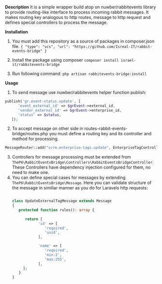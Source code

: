 **Description**
It is a simple wrapper build atop on nuwber/rabbitevents library to provide routing-like interface to process incoming rabbit messages.
It makes routing key analogous to http routes, message to http request and defines special controllers to process the message.

**Installation**

1. You must add this repository as a source of packages in composer.json file.
`{
"type": "vcs",
"url": "https://github.com/Isreal-IT/rabbit-events-bridge"
}
`
2. Install the package using composer
   `composer install israel-it/rabbitevents-bridge`

3. Run following command:
   `php artisan rabbitevents-bridge:install`
   
**Usage**

1. To send message use nuwber/rabbitevents helper function publish:
```php
publish('gr.event-status.update', [
      'event_external_id' => $grEvent->external_id,
      'vendor_external_id' => $grEvent->enterprise_id,
      'status' => $status,
   ]);
```

2. To accept message on other side in routes-rabbit-events-bridge/routes.php you must define a routing key and its controller and method for processing.
```php
MessageRouter::add("vcrm.enterprise-tags.update", EnterpriseTagController::class . '@update');
```
   
3. Controllers for message processing must be extended from `TheP6\RabbitEventsBridge\Controllers\RabbitEventsBridgeController`. These Controllers have dependency injection configured for them, no need to make one.
4. You can define special cases for messages by extending `TheP6\RabbitEventsBridge\Message`. Here you can validate structure of the message in similiar manner as you do for Laravels http requests:
   ```php
   
   class UpdateExternalTagMessage extends Message
   {
      protected function rules(): array {
         
         return [
               'id' => [
                  'required',
                  'uuid',
               ],

               'name' => [
                  'required',
                  'min:2',
                  'max:255',
               ],
        ];
      }
   }
   
```
